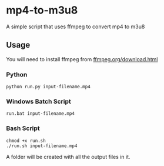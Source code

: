 # mp4-to-m3u8
A simple script that uses ffmpeg to convert mp4 to m3u8

## Usage

You will need to install ffmpeg from <a target="_blank" href="https://ffmpeg.org/download.html">ffmpeg.org/download.html</a>

### Python

```
python run.py input-filename.mp4
```

### Windows Batch Script

```
run.bat input-filename.mp4
```

### Bash Script

```
chmod +x run.sh
./run.sh input-filename.mp4
```

A folder will be created with all the output files in it.
